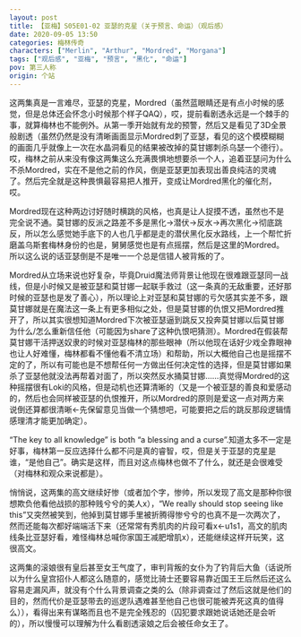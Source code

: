 ```yaml
---
layout: post
title: 【亚梅】S05E01-02 亚瑟的克星（关于预言、命运）（观后感）
date: 2020-09-05 13:50
categories: 梅林传奇
characters: ["Merlin", "Arthur", "Mordred", "Morgana"]
tags: ["观后感", "亚梅", "预言", "黑化", "命运"]
pov: 第三人称
origin: 个站
---
```


这两集真是一言难尽，亚瑟的克星，Mordred（虽然蓝眼睛还是有点小时候的感觉，但是总体还会怀念小时候那个样子QAQ），哎，提前看剧透永远是一个棘手的事，就算梅林也不能例外。从第一季开始就有龙的预警，然后又是看见了3D全景般剧透（虽然仍然是没有清晰画面显示Mordred刺了亚瑟，看见的这个模模糊糊的画面几乎就像上一次在水晶洞看见的结果被改掉的莫甘娜刺杀乌瑟一个德行）。哎，梅林之前从来没有像这两集这么充满畏惧地想要杀一个人，追着亚瑟问为什么不杀Mordred，实在不是他之前的作风，倒是亚瑟更加表现出善良纯洁的灵魂了。然后完全就是这种畏惧最容易把人推开，变成让Mordred黑化的催化剂，哎。

Mordred现在这种两边讨好随时横跳的风格，也真是让人捉摸不透，虽然也不是完全说不通。莫甘娜的反派之路差不多是黑化→潜伏→反水→再次黑化→彻底跳反，所以怎么感觉她手底下的人也几乎都是走的潜伏黑化反水路线，上一个帮忙折磨盖乌斯套梅林身份的也是，舅舅感觉也是有点摇摆，然后是这里的Mordred。所以这么说的话亚瑟倒是不是唯一一个总是信错人被背叛的了。

Mordred从立场来说也好复杂，毕竟Druid魔法师背景让他现在很难跟亚瑟同一战线，但是小时候又是被亚瑟和莫甘娜一起联手救过（这一条真的无敌重要，还好那时候的亚瑟也是发了善心），所以理论上对亚瑟和莫甘娜的亏欠感其实差不多，跟莫甘娜就是在魔法这一条上有更多相似之处，但是莫甘娜的仇恨又把Mordred推开了，所以其实很想知道Mordred下次被亚瑟逼到跳反又投奔莫甘娜以后莫甘娜为什么/怎么重新信任他（可能因为share了这种仇恨吧猜测）。Mordred在假装帮莫甘娜干活押送奴隶的时候对亚瑟梅林的那些眼神（所以他现在话好少戏全靠眼神也让人好难懂，梅林都看不懂他看不清立场）和帮助，所以大概他自己也是摇摆不定的了，所以有可能也是不想帮任何一方做出任何决定性的选择，但是莫甘娜如果杀了亚瑟他就没法再帮着对面了，所以突然反水捅莫甘娜……真觉得Mordred的这种摇摆很有Loki的风格，但是动机也还算清晰的（又是一个被亚瑟的善良和爱感动的，然后也会同样被亚瑟的仇恨推开，所以Mordred的原则是爱这一点对两方来说倒还算都很清晰←先保留意见当做一个猜想吧，可能要把之后的跳反那段逻辑情感理清才能更加确定）。

“The key to all knowledge” is both “a blessing and a curse”.知道太多不一定是好事，梅林第一反应选择什么都不问是真的睿智，哎，但是关于亚瑟的克星是谁，“是他自己”。确实是这样，而且对这点梅林也做不了什么，就还是会很难受（对梅林和观众来说都是）。

悄悄说，这两集的高文继续好惨（或者加个字，惨帅，所以发现了高文是那种你很想欺负他看他战损的那种贱兮兮的美人x），“We really should stop seeing like this”又突然被笑到，他掉到莫甘娜手里被折腾得惨兮兮的也真不是一次两次了，然而还能每次都好端端活下来（还常常有秀肌肉的片段可看x←u1s1，高文的肌肉线条比亚瑟好看，难怪梅林总喊你家国王减肥增肌x），还能继续这样开玩笑，这很高文。

这两集的滚娘很有皇后甚至女王气度了，审判背叛的女仆为了钓背后大鱼（话说所以为什么皇宫招仆人都这么随意的，感觉比骑士还要容易靠近国王王后然后还这么容易走漏风声，就没有个什么背景调查之类的么（除非调查过了然后这就是他们的目的，然而代价是亚瑟带去的巡逻队遇难甚至他自己也很可能被弄死这真的值得么）），看得出来有谋略而且也不是完全残忍的（囚犯要求跟她说话她还是会听的），所以慢慢可以理解为什么看剧透滚娘之后会被任命女王了。